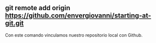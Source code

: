 ## git remote add origin https://github.com/envergiovanni/starting-at-git.git
Con este comando vinculamos nuestro repositorio local con Github.
